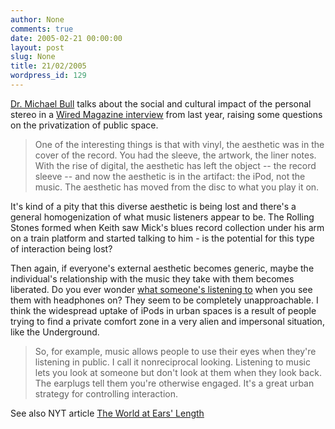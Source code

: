 ```yaml
---
author: None
comments: true
date: 2005-02-21 00:00:00
layout: post
slug: None
title: 21/02/2005
wordpress_id: 129
---
```


[Dr. Michael Bull](http://www.sussex.ac.uk/mediastudies/profile119032.html) talks about the social and cultural impact of the personal stereo in a [Wired Magazine interview](http://www.wired.com/news/mac/0,2125,62396,00.html) from last year, raising some questions on the privatization of public space.




> One of the interesting things is that with vinyl, the aesthetic was in the cover of the record. You had the sleeve, the artwork, the liner notes. With the rise of digital, the aesthetic has left the object -- the record sleeve -- and now the aesthetic is in the artifact: the iPod, not the music. The aesthetic has moved from the disc to what you play it on.




It's kind of a pity that this diverse aesthetic is being lost and there's a general homogenization of what music listeners appear to be. The Rolling Stones formed when Keith saw Mick's blues record collection under his arm on a train platform and started talking to him - is the potential for this type of interaction being lost?




Then again, if everyone's external aesthetic becomes generic, maybe the individual's relationship with the music they take with them becomes liberated. Do you ever wonder [what someone's listening to](http://triplefastluck.com/pages/slide.php?section=sections/eltee/headphones/) when you see them with headphones on? They seem to be completely unapproachable. I think the widespread uptake of iPods in urban spaces is a result of people trying to find a private comfort zone in a very alien and impersonal situation, like the Underground.




> So, for example, music allows people to use their eyes when they're listening in public. I call it nonreciprocal looking. Listening to music lets you look at someone but don't look at them when they look back. The earplugs tell them you're otherwise engaged. It's a great urban strategy for controlling interaction.




See also NYT article [The World at Ears' Length](http://www.nytimes.com/2004/02/15/fashion/15IPOD.html?ex=1108962000&en=e92392dc6c74eade&ei=5070&pagewanted=all&position=&oref=login)
